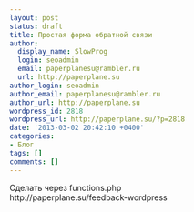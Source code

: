 ```yaml
---
layout: post
status: draft
title: Простая форма обратной связи
author:
  display_name: SlowProg
  login: seoadmin
  email: paperplanesu@rambler.ru
  url: http://paperplane.su
author_login: seoadmin
author_email: paperplanesu@rambler.ru
author_url: http://paperplane.su
wordpress_id: 2818
wordpress_url: http://paperplane.su/?p=2818
date: '2013-03-02 20:42:10 +0400'
categories:
- Блог
tags: []
comments: []
---
```

<p>Сделать через functions.php<br />
http:&#47;&#47;paperplane.su&#47;feedback-wordpress</p>
